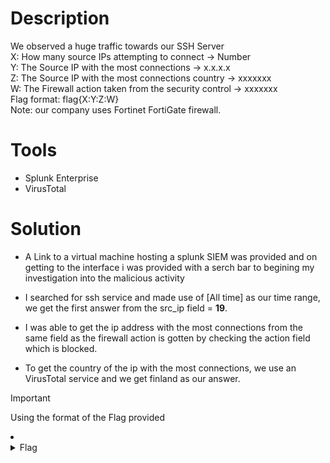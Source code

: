 # Description
We observed a huge traffic towards our SSH Server<br />
X: How many source IPs attempting to connect  → Number<br />
Y: The Source IP with the most connections → x.x.x.x<br />
Z: The Source IP with the most connections country → xxxxxxx<br />
W: The Firewall action taken from the security control → xxxxxxx<br />
Flag format: flag{X:Y:Z:W}<br />
Note: our company uses Fortinet FortiGate firewall.<br />

# Tools
- Splunk Enterprise
- VirusTotal

# Solution
- A Link to a virtual machine hosting a splunk SIEM was provided and on getting to the interface i was provided with a serch bar to begining my investigation into the malicious activity <br />
- I searched for ssh service and made use of [All time] as our time range, we get the first answer from the src_ip field = **19**.

- I was able to get the ip address with the most connections from the same field as the firewall action is gotten by checking the action field which is blocked.

- To get the country of the ip with the most connections, we use an VirusTotal service and we get finland as our answer.


> [!IMPORTANT]
> Using the format of the Flag provided

<li>
	<details>
		<summary>Flag</summary>
flag{19:91.224.160.108:Finland:Blocked}</details>
</li>

